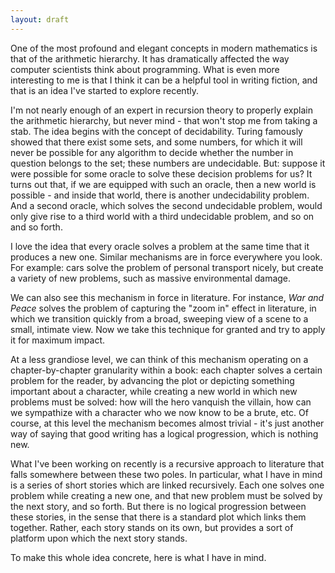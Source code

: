 ```yaml
---
layout: draft
---
```


One of the most profound and elegant concepts in modern mathematics is that of the arithmetic hierarchy. It has dramatically affected the way computer scientists think about programming. What is even more interesting to me is that I think it can be a helpful tool in writing fiction, and that is an idea I've started to explore recently.

I'm not nearly enough of an expert in recursion theory to properly explain the arithmetic hierarchy, but never mind - that won't stop me from taking a stab. The idea begins with the concept of decidability. Turing famously showed that there exist some sets, and some numbers, for which it will never be possible for any algorithm to decide whether the number in question belongs to the set; these numbers are undecidable. But: suppose it were possible for some oracle to solve these decision problems for us? It turns out that, if we are equipped with such an oracle, then a new world is possible - and inside that world, there is another undecidability problem. And a second oracle, which solves the second undecidable problem, would only give rise to a third world with a third undecidable problem, and so on and so forth.

I love the idea that every oracle solves a problem at the same time that it produces a new one. Similar mechanisms are in force everywhere you look. For example: cars solve the problem of personal transport nicely, but create a variety of new problems, such as massive environmental damage.

We can also see this mechanism in force in literature. For instance, _War and Peace_ solves the problem of capturing the "zoom in" effect in literature, in which we transition quickly from a broad, sweeping view of a scene to a small, intimate view. Now we take this technique for granted and try to apply it for maximum impact.

At a less grandiose level, we can think of this mechanism operating on a chapter-by-chapter granularity within a book: each chapter solves a certain problem for the reader, by advancing the plot or depicting something important about a character, while creating a new world in which new problems must be solved: how will the hero vanquish the villain, how can we sympathize with a character who we now know to be a brute, etc. Of course, at this level the mechanism becomes almost trivial - it's just another way of saying that good writing has a logical progression, which is nothing new.

What I've been working on recently is a recursive approach to literature that falls somewhere between these two poles. In particular, what I have in mind is a series of short stories which are linked recursively. Each one solves one problem while creating a new one, and that new problem must be solved by the next story, and so forth. But there is no logical progression between these stories, in the sense that there is a standard plot which links them together. Rather, each story stands on its own, but provides a sort of platform upon which the next story stands.

To make this whole idea concrete, here is what I have in mind.